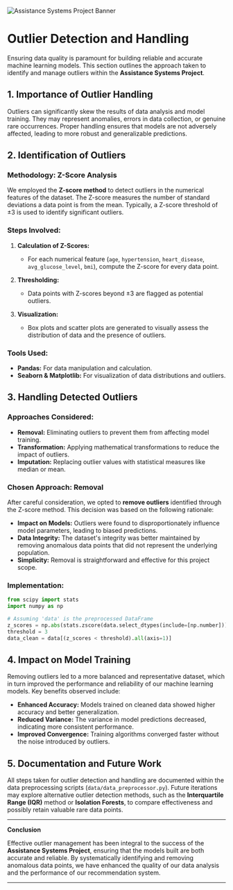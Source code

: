 ![Assistance Systems Project Banner](./.ASP_Banner.png)

# **Outlier Detection and Handling**

Ensuring data quality is paramount for building reliable and accurate machine learning models. This section outlines the approach taken to identify and manage outliers within the **Assistance Systems Project**.

## **1. Importance of Outlier Handling**

Outliers can significantly skew the results of data analysis and model training. They may represent anomalies, errors in data collection, or genuine rare occurrences. Proper handling ensures that models are not adversely affected, leading to more robust and generalizable predictions.

## **2. Identification of Outliers**

### **Methodology: Z-Score Analysis**

We employed the **Z-score method** to detect outliers in the numerical features of the dataset. The Z-score measures the number of standard deviations a data point is from the mean. Typically, a Z-score threshold of ±3 is used to identify significant outliers.

### **Steps Involved:**
1. **Calculation of Z-Scores:**
   - For each numerical feature (`age`, `hypertension`, `heart_disease`, `avg_glucose_level`, `bmi`), compute the Z-score for every data point.
   
2. **Thresholding:**
   - Data points with Z-scores beyond ±3 are flagged as potential outliers.
   
3. **Visualization:**
   - Box plots and scatter plots are generated to visually assess the distribution of data and the presence of outliers.

### **Tools Used:**
- **Pandas:** For data manipulation and calculation.
- **Seaborn & Matplotlib:** For visualization of data distributions and outliers.

## **3. Handling Detected Outliers**

### **Approaches Considered:**
- **Removal:** Eliminating outliers to prevent them from affecting model training.
- **Transformation:** Applying mathematical transformations to reduce the impact of outliers.
- **Imputation:** Replacing outlier values with statistical measures like median or mean.

### **Chosen Approach: Removal**

After careful consideration, we opted to **remove outliers** identified through the Z-score method. This decision was based on the following rationale:
- **Impact on Models:** Outliers were found to disproportionately influence model parameters, leading to biased predictions.
- **Data Integrity:** The dataset's integrity was better maintained by removing anomalous data points that did not represent the underlying population.
- **Simplicity:** Removal is straightforward and effective for this project scope.

### **Implementation:**
```python
from scipy import stats
import numpy as np

# Assuming 'data' is the preprocessed DataFrame
z_scores = np.abs(stats.zscore(data.select_dtypes(include=[np.number])))
threshold = 3
data_clean = data[(z_scores < threshold).all(axis=1)]
```

## **4. Impact on Model Training**

Removing outliers led to a more balanced and representative dataset, which in turn improved the performance and reliability of our machine learning models. Key benefits observed include:
- **Enhanced Accuracy:** Models trained on cleaned data showed higher accuracy and better generalization.
- **Reduced Variance:** The variance in model predictions decreased, indicating more consistent performance.
- **Improved Convergence:** Training algorithms converged faster without the noise introduced by outliers.

## **5. Documentation and Future Work**

All steps taken for outlier detection and handling are documented within the data preprocessing scripts (`data/data_preprocessor.py`). Future iterations may explore alternative outlier detection methods, such as the **Interquartile Range (IQR)** method or **Isolation Forests**, to compare effectiveness and possibly retain valuable rare data points.

---

**Conclusion**

Effective outlier management has been integral to the success of the **Assistance Systems Project**, ensuring that the models built are both accurate and reliable. By systematically identifying and removing anomalous data points, we have enhanced the quality of our data analysis and the performance of our recommendation system.

---